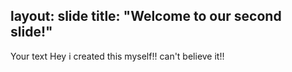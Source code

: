 layout: slide
title: "Welcome to our second slide!"
---
Your text
Hey i created this myself!! can't believe it!!